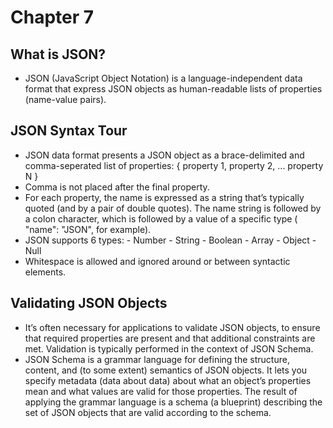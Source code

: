 # Chapter 7
## What is JSON?
- JSON (JavaScript Object Notation) is a language-independent data format that express JSON objects as human-readable lists of properties (name-value pairs).
## JSON Syntax Tour
- JSON data format presents a JSON object as a brace-delimited and comma-seperated list of properties:
          {
            property 1,
            property 2,
            ...
            property N
          }
- Comma is not placed after the final property.
- For each property, the name is expressed as a string that’s typically quoted (and by a pair of double quotes). The name string is followed by a colon character, which is followed by a value of a specific type ( "name": "JSON", for example).
- JSON supports 6 types: - Number
                         - String
                         - Boolean
                         - Array
                         - Object
                         - Null
- Whitespace is allowed and ignored around or between syntactic elements.
## Validating JSON Objects
- It’s often necessary for applications to validate JSON objects, to ensure that required properties are present and that additional constraints are met. Validation is typically performed in the context of JSON Schema.
- JSON Schema is a grammar language for defining the structure, content, and (to some extent) semantics of JSON objects. It lets you specify metadata (data about data) about what an object’s properties mean and what values are valid for those properties. The result of applying the grammar language is a schema (a blueprint) describing the set of JSON objects that are valid according to the schema. 
